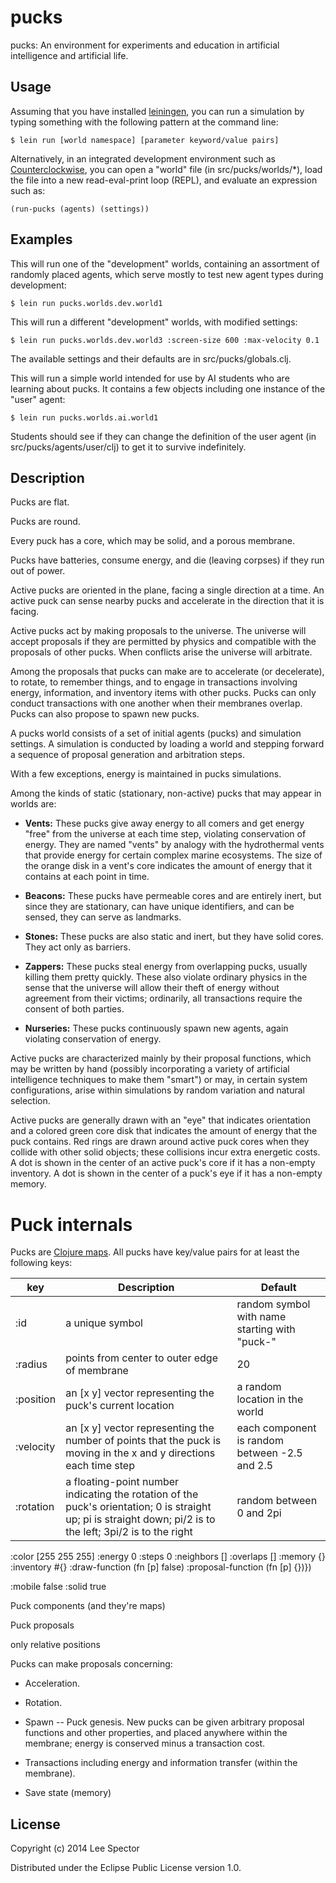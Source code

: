 # pucks

pucks: An environment for experiments and education in artificial intelligence and artificial life.

## Usage

Assuming that you have installed [leiningen](http://leiningen.org), you can run a simulation by typing something with the following pattern at the command line:

    $ lein run [world namespace] [parameter keyword/value pairs]
    
Alternatively, in an integrated development environment such as [Counterclockwise](http://doc.ccw-ide.org/documentation.html), you can open a "world" file (in src/pucks/worlds/*), load the file into a new read-eval-print loop (REPL), and evaluate an expression such as:

    (run-pucks (agents) (settings))

## Examples

This will run one of the "development" worlds, containing an assortment of randomly placed agents, which serve mostly to test new agent types during development:

    $ lein run pucks.worlds.dev.world1
    
This will run a different "development" worlds, with modified settings:
        
    $ lein run pucks.worlds.dev.world3 :screen-size 600 :max-velocity 0.1
    
The available settings and their defaults are in src/pucks/globals.clj.

This will run a simple world intended for use by AI students who are learning about pucks. It contains a few objects including one instance of the "user" agent:

    $ lein run pucks.worlds.ai.world1

Students should see if they can change the definition of the user agent (in src/pucks/agents/user/clj) to get it to survive indefinitely.

## Description

Pucks are flat.

Pucks are round.

Every puck has a core, which may be solid, and a porous membrane.

Pucks have batteries, consume energy, and die (leaving corpses) if they run out of power. 

Active pucks are oriented in the plane, facing a single direction at a time. An active puck can sense nearby pucks and accelerate in the direction that it is facing.

Active pucks act by making proposals to the universe. The universe will accept proposals if they are permitted by physics and compatible with the proposals of other pucks. When conflicts arise the universe will arbitrate.

Among the proposals that pucks can make are to accelerate (or decelerate), to rotate, to remember things, and to engage in transactions involving energy, information, and inventory items with other pucks. Pucks can only conduct transactions with one another when their membranes overlap. Pucks can also propose to spawn new pucks.

A pucks world consists of a set of initial agents (pucks) and simulation settings. A simulation is conducted by loading a world and stepping forward a sequence of proposal generation and arbitration steps.

With a few exceptions, energy is maintained in pucks simulations.

Among the kinds of static (stationary, non-active) pucks that may appear in worlds are:

- **Vents:** These pucks give away energy to all comers and get energy "free" from the universe at each time step, violating conservation of energy. They are named "vents" by analogy with the hydrothermal vents that provide energy for certain complex marine ecosystems. The size of the orange disk in a vent's core indicates the amount of energy that it contains at each point in time.

- **Beacons:** These pucks have permeable cores and are entirely inert, but since they are stationary, can have unique identifiers, and can be sensed, they can serve as landmarks.

- **Stones:** These pucks are also static and inert, but they have solid cores. They act only as barriers.

- **Zappers:** These pucks steal energy from overlapping pucks, usually killing them pretty quickly. These also violate ordinary physics in the sense that the universe will allow their theft of energy without agreement from their victims; ordinarily, all transactions require the consent of both parties.

- **Nurseries:** These pucks continuously spawn new agents, again violating conservation of energy.

Active pucks are characterized mainly by their proposal functions, which may be written by hand (possibly incorporating a variety of artificial intelligence techniques to make them "smart") or may, in certain system configurations, arise within simulations by random variation and natural selection.

Active pucks are generally drawn with an "eye" that indicates orientation and a colored green core disk that indicates the amount of energy that the puck contains. Red rings are drawn around active puck cores when they collide with other solid objects; these collisions incur extra energetic costs. A dot is shown in the center of an active puck's core if it has a non-empty inventory. A dot is shown in the center of a puck's eye if it has a non-empty memory.

# Puck internals

Pucks are [Clojure maps](http://clojure.org/data_structures). All pucks have key/value pairs for at least the following keys:


key | Description | Default
|---|---|---|
:id       | a unique symbol | random symbol with name starting  with "puck-"
:radius   | points from center to outer edge of membrane      | 20
:position | an [x y] vector representing the puck's current location     | a random location in the world 
:velocity | an [x y] vector representing the number of points that the puck is moving in the x and y directions each time step | each component is random between -2.5 and 2.5
:rotation | a floating-point number indicating the rotation of the puck's orientation; 0 is straight up; pi is straight down; pi/2 is to the left; 3pi/2 is to the right | random between 0 and 2pi

   :color [255 255 255]
   :energy 0
   :steps 0
   :neighbors []
   :overlaps []
   :memory {}
   :inventory #{}
   :draw-function (fn [p] false)
   :proposal-function (fn [p] {})})
   
   
   :mobile false
   :solid true

Puck components (and they're maps)

Puck proposals

only relative positions


Pucks can make proposals concerning: 

- Acceleration.

- Rotation.

- Spawn -- Puck genesis. New pucks can be given arbitrary proposal functions and other properties, and placed anywhere within the membrane; energy is conserved minus a transaction cost.

- Transactions including energy and information transfer (within the membrane).

- Save state (memory)





## License

Copyright (c) 2014 Lee Spector

Distributed under the Eclipse Public License version 1.0.